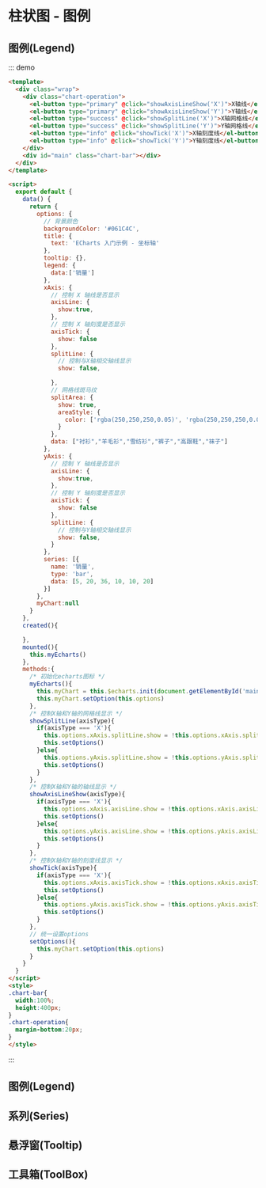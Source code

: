# 柱状图 - 图例

<!-- ```

``` -->
## 图例(Legend)
::: demo 
```html
<template>
  <div class="wrap">
    <div class="chart-operation">
      <el-button type="primary" @click="showAxisLineShow('X')">X轴线</el-button>
      <el-button type="primary" @click="showAxisLineShow('Y')">Y轴线</el-button>
      <el-button type="success" @click="showSplitLine('X')">X轴网格线</el-button>
      <el-button type="success" @click="showSplitLine('Y')">Y轴网格线</el-button>
      <el-button type="info" @click="showTick('X')">X轴刻度线</el-button>
      <el-button type="info" @click="showTick('Y')">Y轴刻度线</el-button>
    </div>
    <div id="main" class="chart-bar"></div>
  </div>
</template>

<script>
  export default {
    data() {
      return {
        options: {
          // 背景颜色
          backgroundColor: '#061C4C',
          title: {
            text: 'ECharts 入门示例 - 坐标轴'
          },
          tooltip: {},
          legend: {
            data:['销量']
          },
          xAxis: {
            // 控制 X 轴线是否显示
            axisLine: {
              show:true,
            },
            // 控制 X 轴刻度是否显示
            axisTick: {
              show: false
            },
            splitLine: {
              // 控制与X轴相交轴线显示
              show: false,

            },
            // 网格线斑马纹
            splitArea: {
              show: true,
              areaStyle: {
                color: ['rgba(250,250,250,0.05)', 'rgba(250,250,250,0.0)']
              }
            },
            data: ["衬衫","羊毛衫","雪纺衫","裤子","高跟鞋","袜子"]
          },
          yAxis: {
            // 控制 Y 轴线是否显示
            axisLine: {
              show:true,
            },
            // 控制 Y 轴刻度是否显示
            axisTick: {
              show: false
            },
            splitLine: {
              // 控制与Y轴相交轴线显示
              show: false,
            }
          },
          series: [{
            name: '销量',
            type: 'bar',
            data: [5, 20, 36, 10, 10, 20]
          }]
        },
        myChart:null
      }
    },
    created(){

    },
    mounted(){
      this.myEcharts()
    },
    methods:{
      /* 初始化echarts图标 */
      myEcharts(){
        this.myChart = this.$echarts.init(document.getElementById('main'));
        this.myChart.setOption(this.options)
      },
      /* 控制X轴和Y轴的网格线显示 */
      showSplitLine(axisType){
        if(axisType === 'X'){
          this.options.xAxis.splitLine.show = !this.options.xAxis.splitLine.show
          this.setOptions()
        }else{
          this.options.yAxis.splitLine.show = !this.options.yAxis.splitLine.show
          this.setOptions()
        }
      },
      /* 控制X轴和Y轴的轴线显示 */
      showAxisLineShow(axisType){
        if(axisType === 'X'){
          this.options.xAxis.axisLine.show = !this.options.xAxis.axisLine.show
          this.setOptions()
        }else{
          this.options.yAxis.axisLine.show = !this.options.yAxis.axisLine.show
          this.setOptions()
        }
      },
      /* 控制X轴和Y轴的刻度线显示 */
      showTick(axisType){
        if(axisType === 'X'){
          this.options.xAxis.axisTick.show = !this.options.xAxis.axisTick.show
          this.setOptions()
        }else{
          this.options.yAxis.axisTick.show = !this.options.yAxis.axisTick.show
          this.setOptions()
        }
      },
      // 统一设置options
      setOptions(){
        this.myChart.setOption(this.options)
      }
    }
  }
</script>
<style>
.chart-bar{
  width:100%;
  height:400px;
}
.chart-operation{
  margin-bottom:20px;
}
</style>
```
:::

## 图例(Legend)
## 系列(Series)
## 悬浮窗(Tooltip)
## 工具箱(ToolBox)
